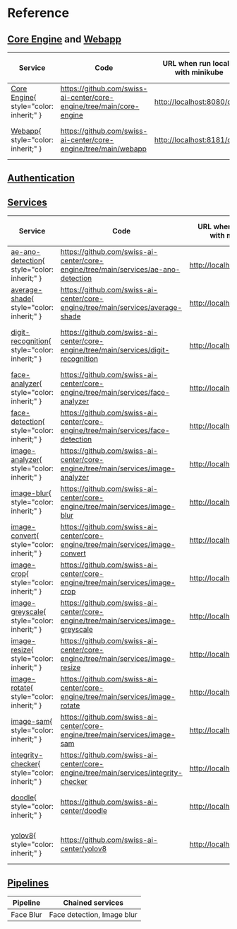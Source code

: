 # Reference

## [Core Engine](core-engine.md) and [Webapp](webapp.md)

| Service                                           | Code                                                      | URL when run locally with minikube    | URL when deployed on Fribourg's Kubernetes            |
| ------------------------------------------------- | --------------------------------------------------------- | ------------------------------------- | ----------------------------------------------------- |
| [Core Engine](./core-engine.md){ style="color: inherit;" }  | <https://github.com/swiss-ai-center/core-engine/tree/main/core-engine>   | <http://localhost:8080/docs>          | <https://engine-swiss-ai-center.kube.isc.heia-fr.ch/docs>    |
| [Webapp](./webapp.md){ style="color: inherit;" }  | <https://github.com/swiss-ai-center/core-engine/tree/main/webapp>   | <http://localhost:8181/docs>          | <https://webapp-swiss-ai-center.kube.isc.heia-fr.ch/docs>    |

## [Authentication](./auth.md)

## [Services](./service.md)

| Service                                                                   | Code                                                                          | URL when run locally with minikube    | URL when deployed on Fribourg's Kubernetes                    |
| ------------------------------------------------------------------------- | ----------------------------------------------------------------------------- | ------------------------------------- | ------------------------------------------------------------- |
| [ae-ano-detection](./ae-ano-detection.md){ style="color: inherit;" }      | <https://github.com/swiss-ai-center/core-engine/tree/main/services/ae-ano-detection>    | <http://localhost:8282/docs>          | <https://ae-ano-detection-swiss-ai-center.kube.isc.heia-fr.ch/docs>  |
| [average-shade](./average-shade.md){ style="color: inherit;" }            | <https://github.com/swiss-ai-center/core-engine/tree/main/services/average-shade>       | <http://localhost:8383/docs>          | <https://average-shade-swiss-ai-center.kube.isc.heia-fr.ch/docs>     |
| [digit-recognition](./digit-recognition.md){ style="color: inherit;" }    | <https://github.com/swiss-ai-center/core-engine/tree/main/services/digit-recognition>   | <http://localhost:8484/docs>          | <https://digit-recognition-swiss-ai-center.kube.isc.heia-fr.ch/docs> |
| [face-analyzer](./face-analyzer.md){ style="color: inherit;" }            | <https://github.com/swiss-ai-center/core-engine/tree/main/services/face-analyzer>       | <http://localhost:8585/docs>          | <https://face-analyzer-swiss-ai-center.kube.isc.heia-fr.ch/docs>     |
| [face-detection](./face-detection.md){ style="color: inherit;" }          | <https://github.com/swiss-ai-center/core-engine/tree/main/services/face-detection>      | <http://localhost:8686/docs>          | <https://face-detection-swiss-ai-center.kube.isc.heia-fr.ch/docs>    |
| [image-analyzer](./image-analyzer.md){ style="color: inherit;" }          | <https://github.com/swiss-ai-center/core-engine/tree/main/services/image-analyzer>      | <http://localhost:8787/docs>          | <https://image-analyzer-swiss-ai-center.kube.isc.heia-fr.ch/docs>    |
| [image-blur](./image-blur.md){ style="color: inherit;" }          | <https://github.com/swiss-ai-center/core-engine/tree/main/services/image-blur>      | <http://localhost:8888/docs>          | <https://image-blur-swiss-ai-center.kube.isc.heia-fr.ch/docs>    |
| [image-convert](./image-convert.md){ style="color: inherit;" }          | <https://github.com/swiss-ai-center/core-engine/tree/main/services/image-convert>      | <http://localhost:8989/docs>          | <https://image-convert-swiss-ai-center.kube.isc.heia-fr.ch/docs>    |
| [image-crop](./image-crop.md){ style="color: inherit;" }          | <https://github.com/swiss-ai-center/core-engine/tree/main/services/image-crop>      | <http://localhost:9090/docs>          | <https://image-crop-swiss-ai-center.kube.isc.heia-fr.ch/docs>    |
| [image-greyscale](./image-greyscale.md){ style="color: inherit;" }          | <https://github.com/swiss-ai-center/core-engine/tree/main/services/image-greyscale>      | <http://localhost:9191/docs>          | <https://image-greyscale-swiss-ai-center.kube.isc.heia-fr.ch/docs>    |
| [image-resize](./image-resize.md){ style="color: inherit;" }          | <https://github.com/swiss-ai-center/core-engine/tree/main/services/image-resize>      | <http://localhost:9292/docs>          | <https://image-resize-swiss-ai-center.kube.isc.heia-fr.ch/docs>    |
| [image-rotate](./image-rotate.md){ style="color: inherit;" }          | <https://github.com/swiss-ai-center/core-engine/tree/main/services/image-rotate>      | <http://localhost:9393/docs>          | <https://image-rotate-swiss-ai-center.kube.isc.heia-fr.ch/docs>    |
| [image-sam](./image-sam.md){ style="color: inherit;" }          | <https://github.com/swiss-ai-center/core-engine/tree/main/services/image-sam>      | <http://localhost:9494/docs>          | <https://image-sam-swiss-ai-center.kube.isc.heia-fr.ch/docs>    |
| [integrity-checker](./integrity-checker.md){ style="color: inherit;" }          | <https://github.com/swiss-ai-center/core-engine/tree/main/services/integrity-checker>      | <http://localhost:9595/docs>          | <https://image-sam-swiss-ai-center.kube.isc.heia-fr.ch/docs>    |
| [doodle](./doodle.md){ style="color: inherit;" }          | <https://github.com/swiss-ai-center/doodle>      | <http://localhost:9595/docs>          | <https://doodle-swiss-ai-center.kube.isc.heia-fr.ch/docs>    |
| [yolov8](./yolov8.md){ style="color: inherit;" }          | <https://github.com/swiss-ai-center/yolov8>      | <http://localhost:9595/docs>          | <https://yolov8-swiss-ai-center.kube.isc.heia-fr.ch/docs>    |

## [Pipelines](./pipeline.md)

| Pipeline                                                                  | Chained services                                                              |
| ------------------------------------------------------------------------- | ----------------------------------------------------------------------------- |
| Face Blur                                                                 | Face detection, Image blur                                                    |

